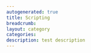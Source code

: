 ```yaml
---
autogenerated: true
title: Scripting
breadcrumb: 
layout: category
categories: 
description: test description
---
```


